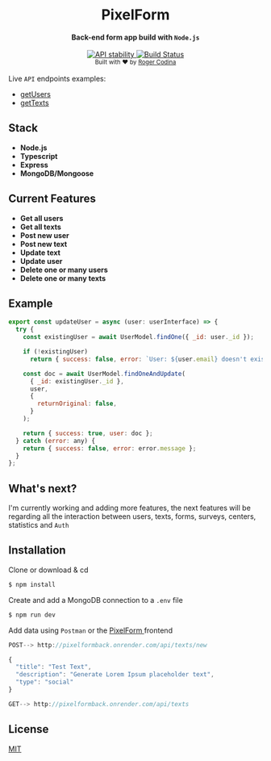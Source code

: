 <h1 align="center">PixelForm</h1>

<div align="center">
  <strong>Back-end form app build with <code>Node.js</code></strong>
</div>
<br />
<div align="center">
  <a href="https://nodejs.org/api/documentation.html#documentation_stability_index">
    <img src="https://img.shields.io/badge/stability-experimental-orange.svg?style=flat-square"
      alt="API stability" />
  </a>
    <a href="https://travis-ci.org/choojs/choo">
    <img src="https://img.shields.io/travis/choojs/choo/master.svg?style=flat-square"
      alt="Build Status" />
  </a>
  </div>

<div align="center">
  <sub>Built with ❤︎ by
  <a href="https://www.linkedin.com/in/cudi7/">Roger Codina</a>
</div>
</br>
Live <code>API</code> endpoints examples:
</br>

<ul>
<li> <a href="http://pixelformback.onrender.com/api/users">
    getUsers
  </a>
</li>

<li> <a href="http://pixelformback.onrender.com/api/texts">
    getTexts
  </a>
</li>
</ul>

## Stack

- **Node.js**
- **Typescript**
- **Express**
- **MongoDB/Mongoose**

## Current Features

- **Get all users**
- **Get all texts**
- **Post new user**
- **Post new text**
- **Update text**
- **Update user**
- **Delete one or many users**
- **Delete one or many texts**

## Example

```js
export const updateUser = async (user: userInterface) => {
  try {
    const existingUser = await UserModel.findOne({ _id: user._id });

    if (!existingUser)
      return { success: false, error: `User: ${user.email} doesn't exist` };

    const doc = await UserModel.findOneAndUpdate(
      { _id: existingUser._id },
      user,
      {
        returnOriginal: false,
      }
    );

    return { success: true, user: doc };
  } catch (error: any) {
    return { success: false, error: error.message };
  }
};

```

## What's next?

I'm currently working and adding more features, the next features will be regarding all the interaction between users, texts, forms, surveys, centers, statistics and <code>Auth</code>

## Installation

Clone or download & cd

```sh
$ npm install
```

Create and add a MongoDB connection to a <code>.env</code> file

```sh
$ npm run dev
```

Add data using <code>Postman</code> or the <a href="#">
PixelForm
</a> frontend

```js
POST--> http://pixelformback.onrender.com/api/texts/new

{
  "title": "Test Text",
  "description": "Generate Lorem Ipsum placeholder text",
  "type": "social"
}

GET--> http://pixelformback.onrender.com/api/texts

```

## License

[MIT](https://tldrlegal.com/license/mit-license)
<br/>
<br/>
<br/>
